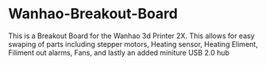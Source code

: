 # Wanhao-Breakout-Board
This is a Breakout Board for the Wanhao 3d Printer 2X. This allows for easy swaping of parts including stepper motors, Heating sensor, Heating Eliment, Filiment out alarms, Fans, and lastly an added miniture USB 2.0 hub 
